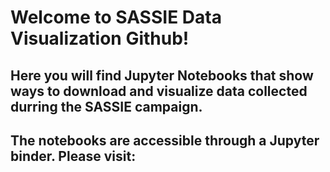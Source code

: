 # Welcome to SASSIE Data Visualization Github! 

## Here you will find Jupyter Notebooks that show ways to download and visualize data collected durring the SASSIE campaign. 
## The notebooks are accessible through a Jupyter binder. Please visit: 
